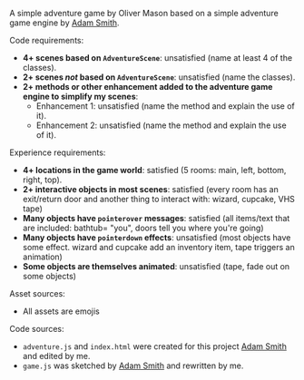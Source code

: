 A simple adventure game by Oliver Mason based on a simple adventure game engine by [Adam Smith](https://github.com/rndmcnlly).

Code requirements:
- **4+ scenes based on `AdventureScene`**: unsatisfied (name at least 4 of the classes).
- **2+ scenes *not* based on `AdventureScene`**: unsatisfied (name the classes).
- **2+ methods or other enhancement added to the adventure game engine to simplify my scenes**:
    - Enhancement 1: unsatisfied (name the method and explain the use of it).
    - Enhancement 2: unsatisfied (name the method and explain the use of it).

Experience requirements:
- **4+ locations in the game world**: satisfied (5 rooms: main, left, bottom, right, top).
- **2+ interactive objects in most scenes**: satisfied (every room has an exit/return door and another thing to interact with: wizard, cupcake, VHS tape)
- **Many objects have `pointerover` messages**: satisfied (all items/text that are included: bathtub= "you", doors tell you where you're going)
- **Many objects have `pointerdown` effects**: unsatisfied (most objects have some effect. wizard and cupcake add an inventory item, tape triggers an animation)
- **Some objects are themselves animated**: unsatisfied (tape, fade out on some objects)

Asset sources:
- All assets are emojis

Code sources:
- `adventure.js` and `index.html` were created for this project [Adam Smith](https://github.com/rndmcnlly) and edited by me.
- `game.js` was sketched by [Adam Smith](https://github.com/rndmcnlly) and rewritten by me.